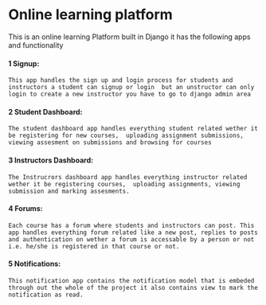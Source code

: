 # Online learning platform
This is an online learning Platform built in Django it has the following apps and functionality
#### 1 Signup:
    This app handles the sign up and login process for students and instructors a student can signup or login  but an unstructor can only login to create a new instructor you have to go to django admin area
#### 2 Student Dashboard:
    The student dashboard app handles everything student related wether it be registering for new courses,  uploading assignment submissions, viewing assesment on submissions and browsing for courses  
#### 3 Instructors Dashboard:
    The Instrucrors dashboard app handles everything instructor related wether it be registering courses,  uploading assignments, viewing submission and marking assesments.
#### 4 Forums:
    Each course has a forum where students and instructors can post. This app handles everything forum related like a new post, replies to posts and authentication on wether a forum is accessable by a person or not i.e. he/she is registered in that course or not.
#### 5 Notifications:
    This notification app contains the notification model that is embeded through out the whole of the project it also contains view to mark the notification as read.
    

